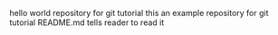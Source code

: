 hello world repository for git tutorial this an example repository for git tutorial
README.md tells reader to read it
